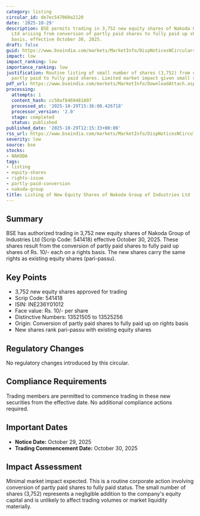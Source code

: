 ```yaml
---
category: listing
circular_id: de7ec547060a2120
date: '2025-10-29'
description: BSE permits trading in 3,752 new equity shares of Nakoda Group of Industries
  Ltd arising from conversion of partly paid shares to fully paid up shares on rights
  basis, effective October 30, 2025.
draft: false
guid: https://www.bseindia.com/markets/MarketInfo/DispNoticesNCirculars.aspx?Noticeid={4E0699F8-452A-47AC-AD13-E622CFA73A0C}&noticeno=20251029-27&dt=10/29/2025&icount=27&totcount=56&flag=0
impact: low
impact_ranking: low
importance_ranking: low
justification: Routine listing of small number of shares (3,752) from conversion of
  partly paid to fully paid shares. Limited market impact given small size.
pdf_url: https://www.bseindia.com/markets/MarketInfo/DownloadAttach.aspx?id=20251029-27&attachedId=
processing:
  attempts: 1
  content_hash: cc50af8469481897
  processed_at: '2025-10-29T15:36:00.426718'
  processor_version: '2.0'
  stage: completed
  status: published
published_date: '2025-10-29T12:15:33+00:00'
rss_url: https://www.bseindia.com/markets/MarketInfo/DispNoticesNCirculars.aspx?Noticeid={4E0699F8-452A-47AC-AD13-E622CFA73A0C}&noticeno=20251029-27&dt=10/29/2025&icount=27&totcount=56&flag=0
severity: low
source: bse
stocks:
- NAKODA
tags:
- listing
- equity-shares
- rights-issue
- partly-paid-conversion
- nakoda-group
title: Listing of New Equity Shares of Nakoda Group of Industries Ltd
---
```


## Summary

BSE has authorized trading in 3,752 new equity shares of Nakoda Group of Industries Ltd (Scrip Code: 541418) effective October 30, 2025. These shares result from the conversion of partly paid shares to fully paid up shares of Rs. 10/- each on a rights basis. The new shares carry the same rights as existing equity shares (pari-passu).

## Key Points

- 3,752 new equity shares approved for trading
- Scrip Code: 541418
- ISIN: INE236Y01012
- Face value: Rs. 10/- per share
- Distinctive Numbers: 13521505 to 13525256
- Origin: Conversion of partly paid shares to fully paid up on rights basis
- New shares rank pari-passu with existing equity shares

## Regulatory Changes

No regulatory changes introduced by this circular.

## Compliance Requirements

Trading members are permitted to commence trading in these new securities from the effective date. No additional compliance actions required.

## Important Dates

- **Notice Date:** October 29, 2025
- **Trading Commencement Date:** October 30, 2025

## Impact Assessment

Minimal market impact expected. This is a routine corporate action involving conversion of partly paid shares to fully paid status. The small number of shares (3,752) represents a negligible addition to the company's equity capital and is unlikely to affect trading volumes or market liquidity materially.